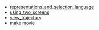 - [representations_and_selection_language](representations_and_selection_language.ipynb)
- [using_two_screens](using_two_screens.ipynb)
- [view_trajectory](view_trajectory.ipynb)
- [make movie](http://ambermd.org/tutorials/analysis/tutorial_notebooks/nglview_movie/)
